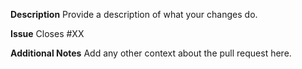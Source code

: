 **Description**
Provide a description of what your changes do.

**Issue**
Closes #XX

**Additional Notes**
Add any other context about the pull request here.
